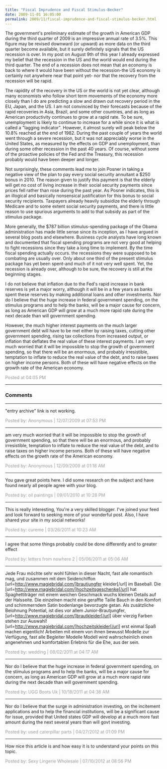 ```yaml
---
title: "Fiscal Imprudence and Fiscal Stimulus-Becker"
date: 2009-11-01 16:05:00
permalink: 2009/11/fiscal-imprudence-and-fiscal-stimulus-becker.html
---
```

The government's preliminary estimate of the growth in American GDP during the third quarter of 2009 is an impressive annual rate of 3.5%. This figure may be revised downward (or upward) as more data on the third quarter become available, but it surely definitely signals that the US recession is over. In my post on August 9th of this year I already expressed my belief that the recession in the US and the world would end during the third quarter. The end of a recession does not mean that an economy is back to where it would have been without the recession-the US economy is certainly not anywhere near that point yet- nor that the recovery from the recession will be rapid. 

The rapidity of the recovery in the US or the world is not yet clear, although many economists who follow short term movements of the economy more closely than I do are predicting a slow and drawn out recovery period in the EU, Japan, and the US. I am not convinced by their forecasts because of the rapid recoveries in Asia, Brazil, and some other countries, and as long as American productivity continues to grow at a rapid rate. To be sure, unemployment is likely to continue to increase for a while since it is what is called a "lagging indicator". However, it almost surely will peak below the 10.8% reached at the end of 1982. During the past couple of years the world went through a severe recession, but it was not appreciably worse in the United States, as measured by the effects on GDP and unemployment, than during some other recession in the past 40 years. Of course, without some of the proactive policies of the Fed and the Treasury, this recession probably would have been deeper and longer.

Not surprisingly, these comments lead me to join Posner in taking a negative view of the plan to pay every social security annuitant a $250 bonus in 2010. The reason given to justify this payment is that the elderly will get no cost of living increase in their social security payments since prices fell rather than rose during the past year. As Posner indicates, this is an illogical and basically nonsensical justification for this bonus to social security recipients. Taxpayers already heavily subsidize the elderly through Medicare and to some extent social security payments, and there is little reason to use spurious arguments to add to that subsidy as part of the stimulus package.

More generally, the $787 billion stimulus-spending package of the Obama administration has made little sense since its inception, as I have argued in several blog posts and elsewhere. Business cycle analysts have long known and documented that fiscal spending programs are not very good at helping to fight recessions since they take a long time to implement. By the time fiscal spending actually occurs. the recessions they were supposed to be combating are usually over.  Only about one third of the present stimulus package has yet been spent-and much of it not very well spent. Yet, the recession is already over, although to be sure, the recovery is still at the beginning stages.

I do not believe that inflation due to the Fed's rapid increase in bank reserves is yet a major worry, although it will be in a few years as banks spent these reserves by making additional loans and other investments. Nor do I believe that the huge increase in federal government spending, on the stimulus programs and to help the banks, will be a major cause for concern, as long as American GDP will grow at a much more rapid rate during the next decade than will government spending. 

However, the much higher interest payments on the much larger government debt will have to be met either by raising taxes, cutting other government spending, rising tax collections from increased output, or inflation that deflates the real value of these interest payments.  I am very much worried that it will be impossible to stop the growth of government spending, so that there will be an enormous, and probably irresistible, temptation to inflate to reduce the real value of the debt, and to raise taxes on higher income persons. Both of these will have negative effects on the growth rate of the American economy.

<span style="color:#999">Posted at 04:05 PM</span>

<!-- more -->

---

### Comments

---

"entry archive" link is not working.

<span style="color:#999">Posted by: Anonymous | 12/07/2009 at 07:53 PM</span>

---

am very much worried that it will be impossible to stop the growth of government spending, so that there will be an enormous, and probably irresistible, temptation to inflate to reduce the real value of the debt, and to raise taxes on higher income persons. Both of these will have negative effects on the growth rate of the American economy.

<span style="color:#999">Posted by: Anonymous | 12/09/2009 at 01:18 AM</span>

---

You gave great points here. I did some research on the subject and have found nearly all people agree with your blog.

<span style="color:#999">Posted by: oil paintings | 09/01/2010 at 10:28 PM</span>

---

This is really interesting, You're a very skilled blogger. I've joined your feed and look forward to seeking more of your wonderful post. Also, I have shared your site in my social networks!

<span style="color:#999">Posted by: cureme | 03/26/2011 at 10:23 AM</span>

---

I agree that some things probably could be done differently and to greater effect


<span style="color:#999">Posted by: letters from nowhere 2 | 05/06/2011 at 05:06 AM</span>

---

Jede Frau möchte sehr wohl fühlen in dieser Nacht, fast alle romantisch mag, und zusammen mit dem Seidenchiffon [url=http://www.magiebridal.com/]brautjungfer kleider[/url] im Baseball. Die [url=http://www.magiebridal.com/]hochzeitsgeschenke[/url] hat Spaghettiträger mit einem weichen Geschmack wuchs kleinen Details auf der Halsseite. Die einzelnen macht eine geraffte Taille Bauch in den Komfort und schimmerndem Satin bodenlange bevorzugte getan. Als zusätzliche Belohnung Potential, ist dies vor allem Junior-Brautjungfer, [url=http://www.magiebridal.com/]brautkleider[/url] über vierzig Farben stehen zur Auswahl! [url=http://www.magiebridal.com/]hochzeitskleider[/url] erst einmal Spaß machen eigentlich! Arbeiten mit einem von ihnen bewusst Modelle zur Verfügung, fast alle Begleiter Modelle Modell wird wahrscheinlich einen angenehmen und komfortablen Erlebnis für die Ehe, aus der sein.

<span style="color:#999">Posted by: wedding | 08/02/2011 at 04:17 AM</span>

---

Nor do I believe that the huge increase in federal government spending, on the stimulus programs and to help the banks, will be a major cause for concern, as long as American GDP will grow at a much more rapid rate during the next decade than will government spending.


<span style="color:#999">Posted by: UGG Boots Uk | 10/18/2011 at 04:36 AM</span>

---

Nor do I believe that the surge in administration investing, on the incitement applications and to help the financial institutions, will be a significant cause for issue, provided that United states GDP will develop at a much more fast amount during the next several years than will govt investing.

<span style="color:#999">Posted by: used caterpillar parts | 04/27/2012 at 01:09 PM</span>

---

How nice this article is and how easy it is to understand your points on this topic.


<span style="color:#999">Posted by: Sexy Lingerie Wholesale | 07/10/2012 at 08:56 PM</span>
